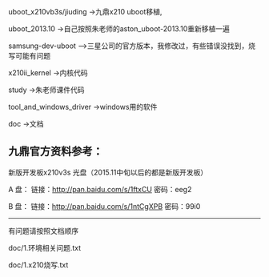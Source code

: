 uboot_x210vb3s/jiuding   ->九鼎x210 uboot移植,

uboot_2013.10   ->自己按照朱老师的aston_uboot-2013.10重新移植一遍

samsung-dev-uboot    -->三星公司的官方版本，我修改过，有些错误没找到，烧写可能有问题

 x210ii_kernel            ->内核代码  
 
 study                    ->朱老师课件代码
 
 tool_and_windows_driver   ->windows用的软件
 
 doc                        ->文档
 
九鼎官方资料参考：
----------------------------------
新版开发板x210v3s 光盘（2015.11中旬以后的都是新版开发板）

A 盘：
链接：http://pan.baidu.com/s/1ftxCU
密码：eeg2

B 盘：
链接：http://pan.baidu.com/s/1ntCgXPB
密码：99i0

------------------------------------


有问题请按照文档顺序

 doc/1.环境相关问题.txt
 
 doc/1.x210烧写.txt
